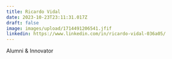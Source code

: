 ```yaml
---
title: Ricardo Vidal
date: 2023-10-23T23:11:31.017Z
draft: false
image: images/upload/1714491206541.jfif
linkedin: https://www.linkedin.com/in/ricardo-vidal-036a05/
---
```

Alumni & Innovator
